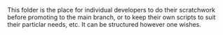 This folder is the place for individual developers to do their scratchwork before promoting to the main branch, or to keep their own scripts to suit their particlar needs, etc. It can be structured however one wishes.